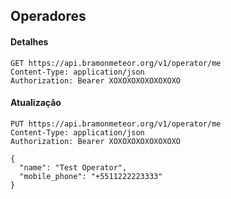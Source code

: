 ## Operadores

#### Detalhes

```http request
GET https://api.bramonmeteor.org/v1/operator/me
Content-Type: application/json
Authorization: Bearer XOXOXOXOXOXOXOXO
```

#### Atualização

```http request
PUT https://api.bramonmeteor.org/v1/operator/me
Content-Type: application/json
Authorization: Bearer XOXOXOXOXOXOXOXO

{
  "name": "Test Operator",
  "mobile_phone": "+5511222223333"
}
```
